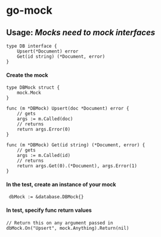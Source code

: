 # go-mock

## Usage: *Mocks need to mock interfaces*


```// API definition
type DB interface {
	Upsert(*Document) error
	Get(id string) (*Document, error)
}
```

#### Create the mock

```
type DBMock struct {
	mock.Mock
}

func (m *DBMock) Upsert(doc *Document) error {
	// gets
	args := m.Called(doc)
	// returns
	return args.Error(0)
}

func (m *DBMock) Get(id string) (*Document, error) {
	// gets
	args := m.Called(id)
	// returns
	return args.Get(0).(*Document), args.Error(1)
}
```

#### In the test, create an instance of your mock

```	dbMock := &database.DBMock{}```

#### In test, specify func return values

```
// Return this on any argument passed in
dbMock.On("Upsert", mock.Anything).Return(nil)
```

